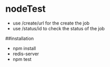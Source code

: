 # nodeTest

* use /create/url for the create the job
* use /status/id to check the status of the job

##installation 
* npm install
* redis-server
* npm test
